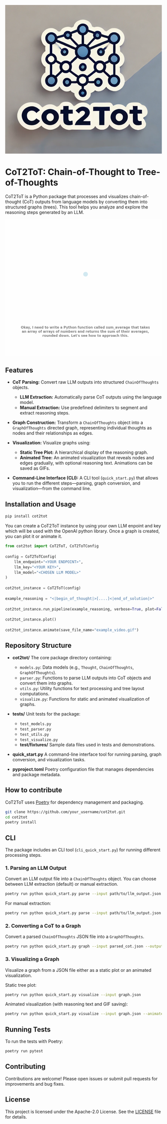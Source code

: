 ![Logo](assets/logo.png)
# CoT2ToT: Chain-of-Thought to Tree-of-Thoughts

CoT2ToT is a Python package that processes and visualizes chain-of-thought (CoT) outputs from language models by converting them into structured graphs (trees). This tool helps you analyze and explore the reasoning steps generated by an LLM.

![Example GIF](assets/example.gif)

## Features

- **CoT Parsing:**
  Convert raw LLM outputs into structured `ChainOfThoughts` objects.
  - **LLM Extraction:** Automatically parse CoT outputs using the language model.
  - **Manual Extraction:** Use predefined delimiters to segment and extract reasoning steps.

- **Graph Construction:**
  Transform a `ChainOfThoughts` object into a `GraphOfThoughts` directed graph, representing individual thoughts as nodes and their relationships as edges.

- **Visualization:**
  Visualize graphs using:
  - **Static Tree Plot:** A hierarchical display of the reasoning graph.
  - **Animated Tree:** An animated visualization that reveals nodes and edges gradually, with optional reasoning text. Animations can be saved as GIFs.

- **Command-Line Interface (CLI):**
  A CLI tool (`quick_start.py`) that allows you to run the different steps—parsing, graph conversion, and visualization—from the command line.

## Installation and Usage
```bash
pip install cot2tot
```


You can create a CoT2ToT instance by using your own LLM enpoint and key which will be used with the OpenAI python library. Once a graph is created, you can plot it or animate it.

```python
from cot2tot import CoT2ToT, CoT2ToTConfig

config = CoT2ToTConfig(
    llm_endpoint="<YOUR ENDPOINT>",
    llm_key="<YOUR KEY>",
    llm_model="<CHOSEN LLM MODEL>"
)

cot2tot_instance = CoT2ToT(config)

example_reasoning = "<|begin_of_thought|>[....]<|end_of_solution|>"

cot2tot_instance.run_pipeline(example_reasoning, verbose=True, plot=False)

cot2tot_instance.plot()

cot2tot_instance.animate(save_file_name="example_video.gif")
```


## Repository Structure

- **cot2tot/**
  The core package directory containing:
  - `models.py`: Data models (e.g., `Thought`, `ChainOfThoughts`, `GraphOfThoughts`).
  - `parser.py`: Functions to parse LLM outputs into CoT objects and convert them into graphs.
  - `utils.py`: Utility functions for text processing and tree layout computations.
  - `visualize.py`: Functions for static and animated visualization of graphs.

- **tests/**
  Unit tests for the package:
  - `test_models.py`
  - `test_parser.py`
  - `test_utils.py`
  - `test_visualize.py`
  - **test/fixtures/**
    Sample data files used in tests and demonstrations.

- **quick_start.py**
  A command-line interface tool for running parsing, graph conversion, and visualization tasks.



- **pyproject.toml**
  Poetry configuration file that manages dependencies and package metadata.

## How to contribute

CoT2ToT uses [Poetry](https://python-poetry.org/) for dependency management and packaging.

```bash
git clone https://github.com/your_username/cot2tot.git
cd cot2tot
poetry install
```


## CLI

The package includes an CLI tool (`cli_quick_start.py`) for running different processing steps.

### 1. Parsing an LLM Output

Convert an LLM output file into a `ChainOfThoughts` object.
You can choose between LLM extraction (default) or manual extraction.

```bash
poetry run python quick_start.py parse --input path/to/llm_output.json --output parsed_cot.json
```

For manual extraction:

```bash
poetry run python quick_start.py parse --input path/to/llm_output.json --method manual --output parsed_cot.json
```

### 2. Converting a CoT to a Graph

Convert a parsed `ChainOfThoughts` JSON file into a `GraphOfThoughts`.

```bash
poetry run python quick_start.py graph --input parsed_cot.json --output graph.json
```

### 3. Visualizing a Graph

Visualize a graph from a JSON file either as a static plot or an animated visualization.

Static tree plot:

```bash
poetry run python quick_start.py visualize --input graph.json
```

Animated visualization (with reasoning text and GIF saving):

```bash
poetry run python quick_start.py visualize --input graph.json --animate --show_reasoning --speed 0.3 --save tree_animation.gif
```

## Running Tests

To run the tests with Poetry:

```bash
poetry run pytest
```

## Contributing

Contributions are welcome! Please open issues or submit pull requests for improvements and bug fixes.

## License

This project is licensed under the Apache-2.0 License. See the [LICENSE](LICENSE) file for details.
